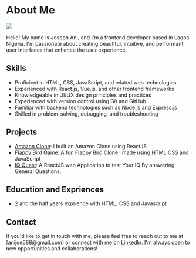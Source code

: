   <h1>About Me</h1>
  <img src="https://user-images.githubusercontent.com/105864048/224562108-6dc5a9a8-95e3-4962-94c7-d1721d8ea22d.png"  />
    <p>Hello! My name is Joseph Ani, and I'm a frontend developer based in Lagos Nigeria. I'm passionate about creating beautiful, intuitive, and performant user interfaces that enhance the user experience.</p>
    <h2>Skills</h2>
    <ul>
      <li>Proficient in HTML, CSS, JavaScript, and related web technologies</li>
      <li>Experienced with React.js, Vue.js, and other frontend frameworks</li>
      <li>Knowledgeable in UI/UX design principles and practices</li>
      <li>Experienced with version control using Git and GitHub</li>
      <li>Familiar with backend technologies such as Node.js and Express.js</li>
      <li>Skilled in problem-solving, debugging, and troubleshooting</li>
    </ul>
    <h2>Projects</h2>
    <ul>
      <li><a href="https://github.com/yourusername/projectname">Amazon Clone</a>: I built an Amazon Clone using ReactJS</li>
      <li><a href="https://github.com/joe-ani/Flappy-Bird-Game">Flappy Bird Game</a>: A fun Flappy Bird Clone i made using HTML CSS and JavaScript</li>
      <li><a href="https://github.com/joe-ani/quiz-quest-react-project">IQ Quest</a>: A ReactJS web Application to test Your IQ By answering General Questions.</li>
    </ul>
    <h2>Education and Expriences</h2>
    <ul>
      <li>2 and the half years exprience with HTML, CSS and Javascript</li>
    </ul>
    <h2>Contact</h2>
    <p>If you'd like to get in touch with me, please feel free to reach out to me at [anijoe688@gmail.com] or connect with me on <a href="https://www.linkedin.com/in/joseph-ani-85a84322a/">LinkedIn</a>. I'm always open to new opportunities and collaborations!</p>
